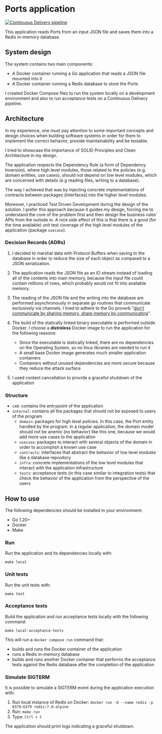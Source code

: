 # Ports application
[![Continuous Delivery pipeline](https://github.com/fabricioandreis/ports-app/actions/workflows/go.yml/badge.svg)](https://github.com/fabricioandreis/ports-app/actions/workflows/go.yml)

This application reads Ports from an input JSON file and saves them into a Redis in-memory database.

## System design
The system contains two main components:
- A Docker container running a Go application that reads a JSON file mounted into it
- A Docker container running a Redis database to store the Ports

I created Docker Compose files to run the system locally on a development environment and also to run acceptance tests on a Continuous Delivery pipeline.

## Architecture
In my experience, one must pay attention to some important concepts and design choices when building software systems in order for them to implement the correct behavior, provide maintainability and be testable.

I tried to showcase the importance of SOLID Principles and Clean Architecture in my design. 

The application respects the Dependency Rule (a form of Dependency Inversion), where high level modules, those related to the policies (e.g.  domain entities, use cases), should not depend on low level modules, which are concerned with details (e.g reading files, writing to a database).

The way I achieved that was by injecting concrete implementations of contracts between packages (interfaces) into the higher level modules.

Moreover, I practiced Test Driven Development during the design of the solution. I prefer this approach because it guides my design, forcing me to understand the core of the problem first and then design the business rules' APIs from the outside in. A nice side effect of this is that there is a good (for the time available) unit test coverage of the high level modules of the application (package `usecase`).

### Decision Records (ADRs)
1. I decided to marshal data with Protocol Buffers when saving to the database in order to reduce the size of each object as compared to a JSON serialization.
2. The application reads the JSON file as an IO stream instead of loading all of the contents into main memory, because the input file could contain millions of rows, which probably would not fit into available memory.
3. The reading of the JSON file and the writing into the database are performed asynchronously in separate go routines that communicate exclusively via channels. I tried to adhere to the Go proverb "[don't communicate by sharing memory, share memory by communicating](https://www.youtube.com/watch?v=PAAkCSZUG1c&t=2m48s)".

4. The build of the statically linked binary executable is performed outside Docker. I choose a **distroless** Docker image to run the application for the following reasons:
   - Since the executable is statically linked, there are no dependencies on the Operating System, so no linux libraries are needed to run it
   - A small base Docker image generates much smaller application containers
   - Containers without unused dependencies are more secure because they reduce the attack surface
5. I used context cancellation to provide a graceful shutdown of the application


### Structure
- `cmd`: contains the entrypoint of the application
- `internal`: contains all the packages that should not be exposed to users of the program
  - `domain`: packages for high level policies. In this case, the Port entity handled by the program. In a regular application, the domain model should not be anemic (no behavior) like this one, because we would add more use cases to the application
  - `usecase`: packages to interact with several objects of the domain in order to accomplish a known use case
  - `contracts`: interfaces that abstract the behavior of low level modules like a database repository
  - `infra`: concrete implementations of the low level modules that interact with the application infrastructure
  - `tests`: acceptance tests (in this case similar to integration tests) that check the behavior of the application from the perspective of the users

## How to use
The following dependencies should be installed in your environment:
- Go 1.20+
- Docker
- Make

### Run
Run the application and its dependencies locally with:
```
make local
```

### Unit tests
Run the unit tests with:
```
make test
```

### Acceptance tests
Build the application and run acceptance tests locally with the following command:
```
make local-acceptance-tests
```
This will run a `docker compose run` command that:
- builds and runs the Docker container of the application
- runs a Redis in-memory database
- builds and runs another Docker container that performs the acceptance tests against the Redis database after the completion of the application


### Simulate SIGTERM
It is possible to simulate a SIGTERM event during the application execution with:
1. Run local instance of Redis on Docker: ```docker run -d --name redis -p 6379:6379 redis:7.0-alpine```
2. Run: ``` make run ```
3. Type: `Ctrl + C`

The application should print logs indicating a graceful shutdown.